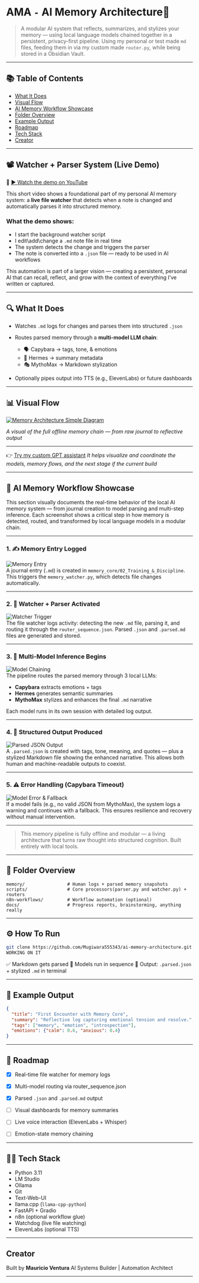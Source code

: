# AMA `-` AI Memory Architecture🧠

> A modular AI system that reflects, summarizes, and stylizes your memory — using local language models chained together in a persistent, privacy-first pipeline. Using my personal or test made `md` files, feeding them in via my custom made `router.py`, while being stored in a Obsidian Vault.

---

## 📚 Table of Contents

- [What It Does](#-what-it-does)
- [Visual Flow](#-visual-flow)
- [AI Memory Workflow Showcase](#-ai-memory-workflow-showcase)
- [Folder Overview](#-folder-overview)
- [Example Output](#-example-output)
- [Roadmap](#-roadmap)
- [Tech Stack](#-tech-stack)
- [Creator](#-creator)

---

## 📽️ Watcher + Parser System (Live Demo)

🔗 [▶️ Watch the demo on YouTube](https://www.youtube.com/watch?v=XArldnlAzNk&list=PLJZZVgAZEPgRKOkU9iObWylXccGp8RQKH&index=1)

This short video shows a foundational part of my personal AI memory system: a **live file watcher** that detects when a note is changed and automatically parses it into structured memory.

### What the demo shows:
- I start the background watcher script
- I edit\add\change a `.md` note file in real time
- The system detects the change and triggers the parser
- The note is converted into a `.json` file — ready to be used in AI workflows

This automation is part of a larger vision — creating a persistent, personal AI that can recall, reflect, and grow with the context of everything I’ve written or captured.

---

## 🔍 What It Does

* Watches `.md` logs for changes and parses them into structured `.json`
* Routes parsed memory through a **multi-model LLM chain**:

  * 🗣️ Capybara → tags, tone, & emotions
  * 🧠 Hermes → summary metadata
  * 🎭 MythoMax → Markdown stylization
* Optionally pipes output into TTS (e.g., ElevenLabs) or future dashboards

----


## 📊 Visual Flow

[![Memory Architecture Simple Diagram](./docs/memory_flow_diagram_dark(2).png)](./docs/memory_flow_diagram_dark(2).png)

*A visual of the full offline memory chain — from raw journal to reflective output*

---

👉 [Try my custom GPT assistant](https://chatgpt.com/g/g-686d56d1a8048191bd32fdb5704d2eb4-memoryarchitect-gpt?model=o4-mini)
*It helps visualize and coordinate the models, memory flows, and the next stage if the current build*


---


## 🧠 AI Memory Workflow Showcase

This section visually documents the real-time behavior of the local AI memory system — from journal creation to model parsing and multi-step inference. Each screenshot shows a critical step in how memory is detected, routed, and transformed by local language models in a modular chain.

---

### 1. ✍️ Memory Entry Logged

![Memory Entry](./docs/images/Screenshot-2025-07-12-035005.png)  
A journal entry (`.md`) is created in `memory_core/02_Training_&_Discipline`. This triggers the `memory_watcher.py`, which detects file changes automatically.

---

### 2. 🔁 Watcher + Parser Activated

![Watcher Trigger](./docs/images/Screenshot-2025-07-12-040512.png)  
The file watcher logs activity: detecting the new `.md` file, parsing it, and routing it through the `router_sequence.json`. Parsed `.json` and `.parsed.md` files are generated and stored.

---

### 3. 🧠 Multi-Model Inference Begins

![Model Chaining](./docs/images/Screenshot-2025-07-12-114321.png)  
The pipeline routes the parsed memory through 3 local LLMs:
- **Capybara** extracts emotions + tags  
- **Hermes** generates semantic summaries  
- **MythoMax** stylizes and enhances the final `.md` narrative  

Each model runs in its own session with detailed log output.

---

### 4. 📄 Structured Output Produced

![Parsed JSON Output](./docs/images/Screenshot-2025-07-12-202332.png)  
A `.parsed.json` is created with tags, tone, meaning, and quotes — plus a stylized Markdown file showing the enhanced narrative. This allows both human and machine-readable outputs to coexist.

---

### 5. ⚠️ Error Handling (Capybara Timeout)

![Model Error & Fallback](./docs/images/Screenshot-2025-07-12-213427.png)  
If a model fails (e.g., no valid JSON from MythoMax), the system logs a warning and continues with a fallback. This ensures resilience and recovery without manual intervention.

---

> This memory pipeline is fully offline and modular — a living architecture that turns raw thought into structured cognition. Built entirely with local tools.

---

## 📂 Folder Overview

```
memory/                # Human logs + parsed memory snapshots
scripts/               # Core processors(parser.py and watcher.py) + routers
n8n-workflows/         # Workflow automation (optional)
docs/                  # Progress reports, brainstorming, anything really
```

---

## ⚙️ How To Run

```bash
git clone https://github.com/Mugiwara555343/ai-memory-architecture.git
WORKING ON IT
```

✅ Markdown gets parsed
🧠 Models run in sequence
📄 Output: `.parsed.json` + stylized `.md` in terminal

---

## 📆 Example Output

```json
{
  "title": "First Encounter with Memory Core",
  "summary": "Reflective log capturing emotional tension and resolve.",
  "tags": ["memory", "emotion", "introspection"],
  "emotions": {"calm": 0.6, "anxious": 0.4}
}
```

---


## 🧱 Roadmap

- [x] Real-time file watcher for memory logs
- [x] Multi-model routing via router_sequence.json
- [x] Parsed `.json` and `.parsed.md` output
- [ ] Visual dashboards for memory summaries
- [ ] Live voice interaction (ElevenLabs + Whisper)
- [ ] Emotion-state memory chaining


---

## 👷️‍♂️ Tech Stack

* Python 3.11
* LM Studio
* Ollama
* Git
* Text-Web-UI
* llama.cpp (`llama-cpp-python`)
* FastAPI + Gradio
* n8n (optional workflow glue)
* Watchdog (live file watching)
* ElevenLabs (optional TTS)

---

## Creator

Built by **Mauricio Ventura**
AI Systems Builder | Automation Architect


---
